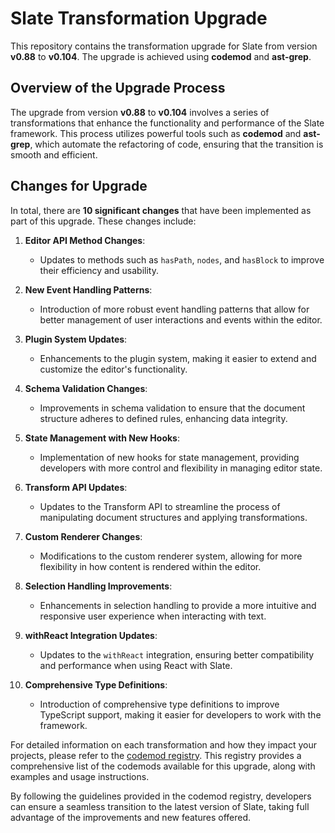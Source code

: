 # Slate Transformation Upgrade

This repository contains the transformation upgrade for Slate from version **v0.88** to **v0.104**. The upgrade is achieved using **codemod** and **ast-grep**.

## Overview of the Upgrade Process

The upgrade from version **v0.88** to **v0.104** involves a series of transformations that enhance the functionality and performance of the Slate framework. This process utilizes powerful tools such as **codemod** and **ast-grep**, which automate the refactoring of code, ensuring that the transition is smooth and efficient. 

## Changes for Upgrade

In total, there are **10 significant changes** that have been implemented as part of this upgrade. These changes include:

1. **Editor API Method Changes**: 
   - Updates to methods such as `hasPath`, `nodes`, and `hasBlock` to improve their efficiency and usability.

2. **New Event Handling Patterns**: 
   - Introduction of more robust event handling patterns that allow for better management of user interactions and events within the editor.

3. **Plugin System Updates**: 
   - Enhancements to the plugin system, making it easier to extend and customize the editor's functionality.

4. **Schema Validation Changes**: 
   - Improvements in schema validation to ensure that the document structure adheres to defined rules, enhancing data integrity.

5. **State Management with New Hooks**: 
   - Implementation of new hooks for state management, providing developers with more control and flexibility in managing editor state.

6. **Transform API Updates**: 
   - Updates to the Transform API to streamline the process of manipulating document structures and applying transformations.

7. **Custom Renderer Changes**: 
   - Modifications to the custom renderer system, allowing for more flexibility in how content is rendered within the editor.

8. **Selection Handling Improvements**: 
   - Enhancements in selection handling to provide a more intuitive and responsive user experience when interacting with text.

9. **withReact Integration Updates**: 
   - Updates to the `withReact` integration, ensuring better compatibility and performance when using React with Slate.

10. **Comprehensive Type Definitions**: 
    - Introduction of comprehensive type definitions to improve TypeScript support, making it easier for developers to work with the framework.

For detailed information on each transformation and how they impact your projects, please refer to the [codemod registry](https://codemod.com/registry?author=krishn404). This registry provides a comprehensive list of the codemods available for this upgrade, along with examples and usage instructions.

By following the guidelines provided in the codemod registry, developers can ensure a seamless transition to the latest version of Slate, taking full advantage of the improvements and new features offered.



